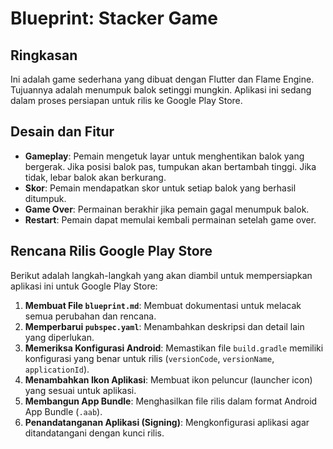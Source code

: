 # Blueprint: Stacker Game

## Ringkasan

Ini adalah game sederhana yang dibuat dengan Flutter dan Flame Engine. Tujuannya adalah menumpuk balok setinggi mungkin. Aplikasi ini sedang dalam proses persiapan untuk rilis ke Google Play Store.

## Desain dan Fitur

*   **Gameplay**: Pemain mengetuk layar untuk menghentikan balok yang bergerak. Jika posisi balok pas, tumpukan akan bertambah tinggi. Jika tidak, lebar balok akan berkurang.
*   **Skor**: Pemain mendapatkan skor untuk setiap balok yang berhasil ditumpuk.
*   **Game Over**: Permainan berakhir jika pemain gagal menumpuk balok.
*   **Restart**: Pemain dapat memulai kembali permainan setelah game over.

## Rencana Rilis Google Play Store

Berikut adalah langkah-langkah yang akan diambil untuk mempersiapkan aplikasi ini untuk Google Play Store:

1.  **Membuat File `blueprint.md`**: Membuat dokumentasi untuk melacak semua perubahan dan rencana.
2.  **Memperbarui `pubspec.yaml`**: Menambahkan deskripsi dan detail lain yang diperlukan.
3.  **Memeriksa Konfigurasi Android**: Memastikan file `build.gradle` memiliki konfigurasi yang benar untuk rilis (`versionCode`, `versionName`, `applicationId`).
4.  **Menambahkan Ikon Aplikasi**: Membuat ikon peluncur (launcher icon) yang sesuai untuk aplikasi.
5.  **Membangun App Bundle**: Menghasilkan file rilis dalam format Android App Bundle (`.aab`).
6.  **Penandatanganan Aplikasi (Signing)**: Mengkonfigurasi aplikasi agar ditandatangani dengan kunci rilis.
